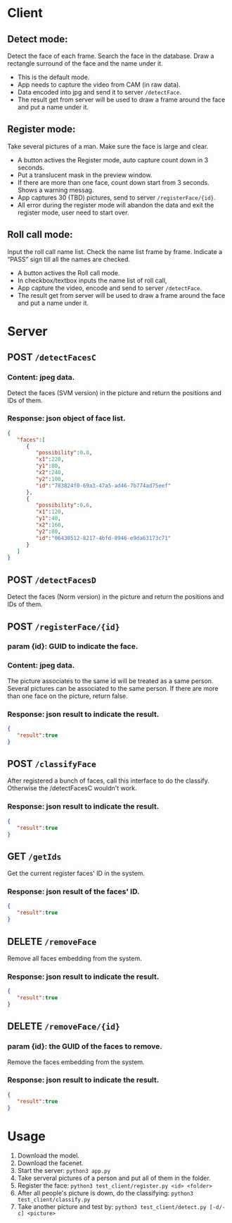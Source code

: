 # Client
## Detect  mode:
Detect the face of each frame. Search the face in the database. Draw a rectangle surround of the face and the name under it.
- This is the default mode.
- App needs to capture the video from CAM (in raw data).
- Data encoded into jpg and send it to server `/detectFace`.
- The result get from server will be used to draw a frame around the face and put a name under it.

## Register  mode:
Take several pictures of a man. Make sure the face is large and clear.
- A button actives the Register  mode, auto capture count down in 3 seconds.
- Put a translucent mask in the preview window.
- If there are more than one face, count down start from 3 seconds. Shows a warning messag.
- App captures 30 (TBD) pictures, send to server `/registerFace/{id}`.
- All error during the register mode will abandon the data and exit the register mode, user need to start over.

## Roll call mode:
Input the roll call name list. Check the name list frame by frame. Indicate a “PASS” sign till all the names are checked.
- A button actives the Roll call mode.
- In checkbox/textbox inputs the name list of roll call,
- App capture the video, encode and send to server `/detectFace`.
- The result get from server will be used to draw a frame around the face and put a name under it.

# Server
## POST `/detectFacesC`
### Content: jpeg data.
Detect the faces (SVM version) in the picture and return the positions and IDs of them.
### Response: json object of face list.
```json
{
   "faces":[
      {
         "possibility":0.8,
         "x1":220,
         "y1":80,
         "x2":240,
         "y2":100,
         "id":"783824f0-69a3-47a5-ad46-7b774ad75eef"
      },
      {
         "possibility":0.6,
         "x1":120,
         "y1":40,
         "x2":160,
         "y2":80,
         "id":"06430512-8217-4bfd-8946-e9da63173c71"
      }
   ]
}
```
## POST `/detectFacesD`
Detect the faces (Norm version) in the picture and return the positions and IDs of them.

## POST `/registerFace/{id}`
### param {id}: GUID to indicate the face.
### Content: jpeg data.
The picture associates to the same id will be treated as a same person.
Several pictures can be associated to the same person.
If there are more than one face on the picture, return false.
### Response: json result to indicate the result.
```json
{
   "result":true
}
```
## POST `/classifyFace`
After registered a bunch of faces, call this interface to do the classify. Otherwise the /detectFacesC wouldn't work.
### Response: json result to indicate the result.
```json
{
   "result":true
}
```

## GET `/getIds`
Get the current register faces' ID in the system.
### Response: json result of the faces' ID.
```json
{
   "result":true
}
```

## DELETE `/removeFace`
Remove all faces embedding from the system.
### Response: json result to indicate the result.
```json
{
   "result":true
}
```

## DELETE `/removeFace/{id}`
### param {id}: the GUID of the faces to remove.
Remove the faces embedding from the system.
### Response: json result to indicate the result.
```json
{
   "result":true
}
```

# Usage
1. Download the model.
2. Download the facenet.
3. Start the server: `python3 app.py`
4. Take serveral pictures of a person and put all of them in the folder.
5. Register the face: `python3 test_client/register.py <id> <folder>`
6. After all people's picture is down, do the classifying: `python3 test_client/classify.py`
7. Take another picture and test by: `python3 test_client/detect.py [-d/-c] <picture>`
